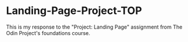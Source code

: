 # Landing-Page-Project-TOP
This is my response to the "Project: Landing Page" assignment from The Odin Project's foundations course.
